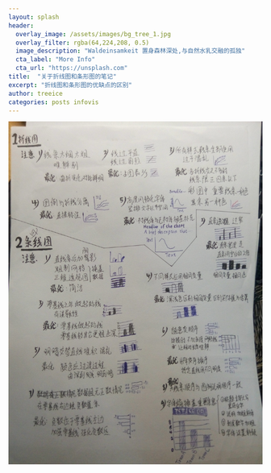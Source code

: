 ```yaml
---
layout: splash
header:
  overlay_image: /assets/images/bg_tree_1.jpg
  overlay_filter: rgba(64,224,208, 0.5)
  image_description: "Waldeinsamkeit 置身森林深处,与自然水乳交融的孤独"
  cta_label: "More Info"
  cta_url: "https://unsplash.com"
title:  "关于折线图和条形图的笔记"
excerpt: "折线图和条形图的优缺点的区别"
author: treeice
categories: posts infovis
---
```

![笔记照片](/image/infovis_photo.jpg)